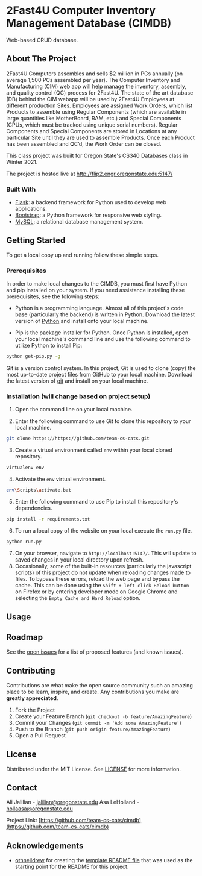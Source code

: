 # 2Fast4U Computer Inventory Management Database (CIMDB)
Web-based CRUD database. 


<!-- ABOUT THE PROJECT -->
## About The Project

2Fast4U Computers assembles and sells $2 million in PCs annually (on average 1,500 PCs assembled per year). The Computer Inventory and Manufacturing (CIM) web app will help manage the inventory, assembly, and quality control (QC) process for 2Fast4U. The state of the art database (DB) behind the CIM webapp will be used by 2Fast4U Employees at different production Sites. Employees are assigned Work Orders, which list Products to assemble using Regular Components (which are available in large quantities like MotherBoard, RAM, etc.) and Special Components (CPUs, which must be tracked using unique serial numbers). Regular Components and Special Components are stored in Locations at any particular Site until they are used to assemble Products. Once each Product has been assembled and QC’d, the Work Order can be closed.

This class project was built for Oregon State's CS340 Databases class in Winter 2021.

<!-- The project is hosted live on Heroku at https://team-cs-cats.herokuapp.com/ -->
The project is hosted live at http://flip2.engr.oregonstate.edu:5147/


<!-- **Note: When loading the hosted website, please be patient as it takes several seconds for the Heroku server to spin up and load the site files.** -->


<!-- ### Built With -->
### Built With
* [Flask](https://flask.palletsprojects.com/en/1.1.x/): a backend framework for Python used to develop web applications. 
* [Bootstrap](https://getbootstrap.com/docs/4.0/getting-started/introduction/): a Python framework for responsive web styling.
* [MySQL](https://dev.mysql.com/doc/): a relational database management system.


<!-- GETTING STARTED -->
## Getting Started

To get a local copy up and running follow these simple steps.

### Prerequisites

In order to make local changes to the CIMDB, you must first have Python and pip installed on your system. If you need assistance installing these prerequisites, see the folowing steps:
* Python is a programming language. Almost all of this project's code base (particularly the backend) is written in Python. Download the latest version of [Python](https://www.python.org/downloads/) and install onto your local machine.

* Pip is the package installer for Python. Once Python is installed, open your local machine's command line and use the following command to utilize Python to install Pip:
```sh
python get-pip.py -g
```

Git is a version control system. In this project, Git is used to clone (copy) the most up-to-date project files from GitHub to your local machine. Download the latest version of [git](https://git-scm.com/download/win) and install on your local machine.


### Installation (will change based on project setup) 

1. Open the command line on your local machine.

2. Enter the following command to use Git to clone this repository to your local machine.
```sh
git clone https://https://github.com/team-cs-cats.git
```
3. Create a virtual environment called `env` within your local cloned repository.
```sh
virtualenv env
```
4. Activate the `env` virtual environment.
```sh
env\Scripts\activate.bat
```
5. Enter the following command to use Pip to install this repository's dependencies.
```sh
pip install -r requirements.txt
```
6. To run a local copy of the website on your local execute the `run.py` file.
```sh
python run.py
```
7. On your browser, navigate to `http://localhost:5147/`. This will update to saved changes in your local directory upon refresh.
8. Occasionally, some of the built-in resources (particularly the javascript scripts) of this project do not update when reloading changes made to files. To bypass these errors, reload the web page and bypass the cache. This can be done using the `Shift + left click Reload button` on Firefox or by entering developer mode on Google Chrome and selecting the `Empty Cache and Hard Reload` option.

<!-- USAGE EXAMPLES -->
## Usage



<!-- ROADMAP -->
## Roadmap

See the [open issues](https://github.com/team-cs-cats/cimdb/issues) for a list of proposed features (and known issues).



<!-- CONTRIBUTING -->
## Contributing

Contributions are what make the open source community such an amazing place to be learn, inspire, and create. Any contributions you make are **greatly appreciated**.

1. Fork the Project
2. Create your Feature Branch (`git checkout -b feature/AmazingFeature`)
3. Commit your Changes (`git commit -m 'Add some AmazingFeature'`)
4. Push to the Branch (`git push origin feature/AmazingFeature`)
5. Open a Pull Request



<!-- LICENSE -->
## License

Distributed under the MIT License. See [LICENSE](https://github.com/team-cs-cats/cimdb/LICENSE.txt) for more information.



<!-- CONTACT -->
## Contact

Ali Jalilian - jalilian@oregonstate.edu
Asa LeHolland - hollaasa@oregonstate.edu

Project Link: [https://github.com/team-cs-cats/cimdb](https://github.com/team-cs-cats/cimdb)



<!-- ACKNOWLEDGEMENTS -->
## Acknowledgements

* [othneildrew](https://github.com/othneildrew) for creating the [template README file](https://github.com/othneildrew/Best-README-Template) that was used as the starting point for the README for this project. 





<!-- MARKDOWN LINKS & IMAGES (to be added as needed) -->
<!-- [example-use]: images/{filename}.gif -->

